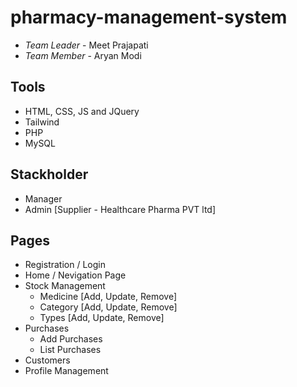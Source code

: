 # pharmacy-management-system
+ *Team Leader* - Meet Prajapati 
+ *Team Member* - Aryan Modi



## Tools
- HTML, CSS, JS and JQuery
- Tailwind
- PHP
- MySQL

## Stackholder
- Manager
- Admin [Supplier - Healthcare Pharma PVT ltd]

## Pages
- Registration / Login
- Home / Nevigation Page
- Stock Management
  - Medicine [Add, Update, Remove]
  - Category [Add, Update, Remove]
  - Types [Add, Update, Remove]
- Purchases
  - Add Purchases
  - List Purchases
- Customers
- Profile Management
